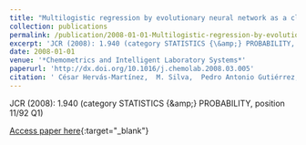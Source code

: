 ```yaml
---
title: "Multilogistic regression by evolutionary neural network as a classification tool to discriminate highly overlapping signals: Qualitative investigation of volatile organic compounds in polluted waters"
collection: publications
permalink: /publication/2008-01-01-Multilogistic-regression-by-evolutionary-neural-network-as-a-classification-tool-to-discriminate-highly-overlapping-signals-Qualitative-investigation-of-volatile-organic-compounds-in-polluted-waters
excerpt: 'JCR (2008): 1.940 (category STATISTICS {\&amp;} PROBABILITY, position 11/92 Q1)'
date: 2008-01-01
venue: '*Chemometrics and Intelligent Laboratory Systems*'
paperurl: 'http://dx.doi.org/10.1016/j.chemolab.2008.03.005'
citation: ' César Hervás-Martínez,  M. Silva,  Pedro Antonio Gutiérrez,  A. Serrano, &quot;Multilogistic regression by evolutionary neural network as a classification tool to discriminate highly overlapping signals: Qualitative investigation of volatile organic compounds in polluted waters.&quot; *Chemometrics and Intelligent Laboratory Systems*, Vol.92(2), 2008, pp.179--185.'
---
```

JCR (2008): 1.940 (category STATISTICS {\&amp;} PROBABILITY, position 11/92 Q1)

[Access paper here](http://dx.doi.org/10.1016/j.chemolab.2008.03.005){:target="_blank"}
